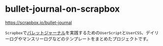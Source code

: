 # bullet-journal-on-scrapbox

https://scrapbox.io/bullet-journal

`Scrapbox`で[バレットジャーナル](https://bulletjournal.com)を実践するための`UserScript`と`UserCSS`、デイリーログやマンスリーログなどのテンプレートをまとめたプロジェクトです。
